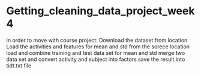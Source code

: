 # Getting_cleaning_data_project_week4

In order to move with course project: 
Download the dataset from location
Load the activities and features for mean and std from the sorece location
load and combine training and test data set for mean and std
merge two data set and convert activity and subject into factors
save the result into tidt.txt file
